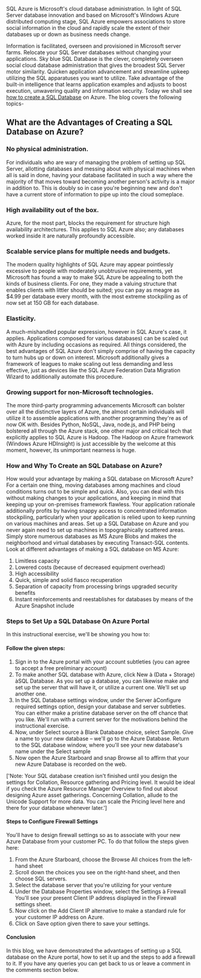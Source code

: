SQL Azure is Microsoft's cloud database administration. In light of SQL Server database innovation and based on Microsoft's Windows Azure distributed computing stage, SQL Azure empowers associations to store social information in the cloud and rapidly scale the extent of their databases up or down as business needs change. 

Information is facilitated, overseen and provisioned in Microsoft server farms. Relocate your SQL Server databases without changing your applications. Sky blue SQL Database is the clever, completely overseen social cloud database administration that gives the broadest SQL Server motor similarity. Quicken application advancement and streamline upkeep utilizing the SQL apparatuses you want to utilize. Take advantage of the built-in intelligence that learns application examples and adjusts to boost execution, unwavering quality and information security. Today we shall see [how to create a SQL Database](https://www.janbasktraining.com/blog/create-database-microsoft-sql-server/) on Azure. The blog covers the following topics-

## What are the Advantages of Creating a SQL Database on Azure?

### No physical administration. 
For individuals who are wary of managing the problem of setting up SQL Server, allotting databases and messing about with physical machines when all is said in done, having your database facilitated in such a way where the majority of that moves toward becoming another person's activity is a major in addition to. This is doubly so in case you're beginning new and don't have a current store of information to pipe up into the cloud someplace.

### High availability out of the box.
Azure, for the most part, blocks the requirement for structure high availability architectures. This applies to SQL Azure also; any databases worked inside it are naturally profoundly accessible.

### Scalable service plans for multiple needs and budgets. 
The modern quality highlights of SQL Azure may appear pointlessly excessive to people with moderately unobtrusive requirements, yet Microsoft has found a way to make SQL Azure be appealing to both the kinds of business clients. For one, they made a valuing structure that enables clients with littler should be suited; you can pay as meagre as $4.99 per database every month, with the most extreme stockpiling as of now set at 150 GB for each database.

### Elasticity. 
A much-mishandled popular expression, however in SQL Azure's case, it applies. Applications composed for various databases) can be scaled out with Azure by including occasions as required. All things considered, the best advantages of SQL Azure don't simply comprise of having the capacity to turn hubs up or down on interest. Microsoft additionally gives a framework of leagues to make scaling out less demanding and less effective, just as devices like the SQL Azure Federation Data Migration Wizard to additionally automate this procedure.

### Growing support for non-Microsoft technologies. 
The more third-party programming advancements Microsoft can bolster over all the distinctive layers of Azure, the almost certain individuals will utilize it to assemble applications with another programming they're as of now OK with. Besides Python, NoSQL, Java, node.js, and PHP being bolstered all through the Azure stack, one other major and critical tech that explicitly applies to SQL Azure is Hadoop. The Hadoop on Azure framework (Windows Azure HDInsight) is just accessible by the welcome at this moment, however, its unimportant nearness is huge. 

### How and Why To Create an SQL Database on Azure?
How would your advantage by making a SQL database on Microsoft Azure? For a certain one thing, moving databases among machines and cloud conditions turns out to be simple and quick. Also, you can deal with this without making changes to your applications, and keeping in mind that keeping up your on-premises framework flawless. Your application rationale additionally profits by having snappy access to concentrated information stockpiling, particularly when your application is relied upon to keep running on various machines and areas. Set up a SQL Database on Azure and you never again need to set up machines in topographically scattered areas. Simply store numerous databases as MS Azure Blobs and makes the neighborhood and virtual databases by executing Transact-SQL contents. Look at different advantages of making a SQL database on MS Azure:

1.	Limitless capacity 
2.	Lowered costs (because of decreased equipment overhead) 
3.	High accessibility 
4.	Quick, simple and solid fiasco recuperation 
5.	Separation of capacity from processing brings upgraded security benefits 
6.	Instant reinforcements and reestablishes for databases by means of the Azure Snapshot include

### Steps to Set Up a SQL Database On Azure Portal
In this instructional exercise, we'll be showing you how to:

#### Follow the given steps:
1.	Sign in to the Azure portal with your account subtleties (you can agree to accept a free preliminary account)
2.	To make another SQL database with Azure, click New à (Data + Storage) àSQL Database. As you set up a database, you can likewise make and set up the server that will have it, or utilize a current one. We'll set up another one.
3.	In the SQL Database settings window, under the Server àConfigure required settings option, design your database and server subtleties. You can either make a pristine database server on the off chance that you like. We'll run with a current server for the motivations behind the instructional exercise.
4.	Now, under Select source à Blank Database choice, select Sample. Give a name to your new database – we'll go to the Azure Database. Return to the SQL database window, where you'll see your new database's name under the Select sample
5.	Now open the Azure Starboard and snap Browse all to affirm that your new Azure Database is recorded on the web.

['Note: Your SQL database creation isn't finished until you design the settings for Collation, Resource gathering and Pricing level. It would be ideal if you check the Azure Resource Manager Overview to find out about designing Azure asset gatherings. Concerning Collation, allude to the Unicode Support for more data. You can scale the Pricing level here and there for your database whenever later.']

#### Steps to Configure Firewall Settings
You'll have to design firewall settings so as to associate with your new Azure Database from your customer PC. To do that follow the steps given here:
1.	From the Azure Starboard, choose the Browse All choices from the left-hand sheet
2.	Scroll down the choices you see on the right-hand sheet, and then choose SQL servers.
3.	Select the database server that you're utilizing for your venture
4.	Under the Database Properties window, select the Settings à Firewall You'll see your present Client IP address displayed in the Firewall settings sheet.
5.	Now click on the Add Client IP alternative to make a standard rule for your customer IP address on Azure.
6.	Click on Save option given there to save your settings.

#### Conclusion
In this blog, we have demonstrated the advantages of setting up a SQL database on the Azure portal, how to set it up and the steps to add a firewall to it. If you have any queries you can get back to us or leave a comment in the comments section below.

